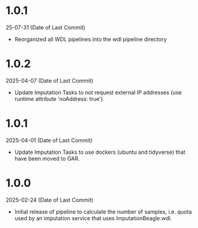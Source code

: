 # 1.0.1
25-07-31 (Date of Last Commit)

* Reorganized all WDL pipelines into the wdl pipeline directory

# 1.0.2
2025-04-07 (Date of Last Commit)

* Update Imputation Tasks to not request external IP addresses (use runtime attribute 'noAddress: true').

# 1.0.1
2025-04-01 (Date of Last Commit)

* Update Imputation Tasks to use dockers (ubuntu and tidyverse) that have been moved to GAR.

# 1.0.0
2025-02-24 (Date of Last Commit)

* Initial release of pipeline to calculate the number of samples, i.e. quota used by an imputation service that uses ImputationBeagle.wdl.
